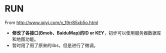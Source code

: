 # RUN
From http://www.iqiyi.com/v_19rr85xb5o.html  

* **修改了各接口(Bmob、BaiduMap)的ID or KEY**，初步可以使用服务器数据库和地图功能。  
* 暂时用了用了原来的libs，但是进行了微调。
